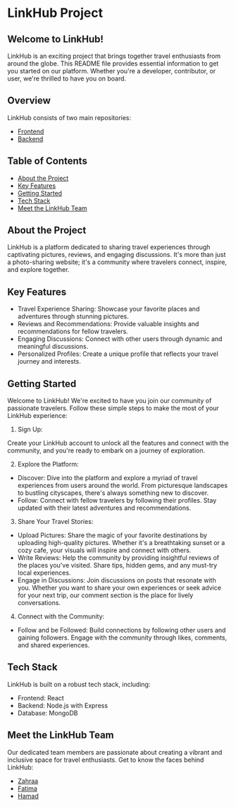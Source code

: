 # LinkHub Project 

## Welcome to LinkHub!

LinkHub is an exciting project that brings together travel enthusiasts from around the globe. This README file provides essential information to get you started on our platform. Whether you're a developer, contributor, or user, we're thrilled to have you on board.

## Overview

LinkHub consists of two main repositories:
- [Frontend](https://github.com/fsky99/LinkHub_Frontend/tree/main)
- [Backend](https://github.com/fsky99/LinkHub_Backend/tree/main)

## Table of Contents

+ [About the Project](#-About-the-Project)
+ [Key Features](#-Key-Features)
+ [Getting Started](#-Getting-Started)
+ [Tech Stack](#-Tech-Stack)
+ [Meet the LinkHub Team](#-Meet-the-LinkHub-Team)


## About the Project

LinkHub is a platform dedicated to sharing travel experiences through captivating pictures, reviews, and engaging discussions. It's more than just a photo-sharing website; it's a community where travelers connect, inspire, and explore together.


## Key Features

+ Travel Experience Sharing: Showcase your favorite places and adventures through stunning pictures.
+ Reviews and Recommendations: Provide valuable insights and recommendations for fellow travelers.
+ Engaging Discussions: Connect with other users through dynamic and meaningful discussions.
+ Personalized Profiles: Create a unique profile that reflects your travel journey and interests.


## Getting Started
Welcome to LinkHub! We're excited to have you join our community of passionate travelers. Follow these simple steps to make the most of your LinkHub experience:



1. Sign Up: 

Create your LinkHub account to unlock all the features and connect with the community, and you're ready to embark on a journey of exploration.

2. Explore the Platform: 

  + Discover: Dive into the platform and explore a myriad of travel experiences from users around the world. From picturesque landscapes to bustling cityscapes, there's always something new to discover.
  + Follow: Connect with fellow travelers by following their profiles. Stay updated with their latest adventures and recommendations.

3. Share Your Travel Stories:

+ Upload Pictures: Share the magic of your favorite destinations by uploading high-quality pictures. Whether it's a breathtaking sunset or a cozy cafe, your visuals will inspire and connect with others.
+ Write Reviews: Help the community by providing insightful reviews of the places you've visited. Share tips, hidden gems, and any must-try local experiences.
+ Engage in Discussions: Join discussions on posts that resonate with you. Whether you want to share your own experiences or seek advice for your next trip, our comment section is the place for lively conversations.

4. Connect with the Community:

+ Follow and be Followed: Build connections by following other users and gaining followers. Engage with the community through likes, comments, and shared experiences.

## Tech Stack

LinkHub is built on a robust tech stack, including:

+ Frontend: React
+ Backend: Node.js with Express
+ Database: MongoDB

## Meet the LinkHub Team

Our dedicated team members are passionate about creating a vibrant and inclusive space for travel enthusiasts. Get to know the faces behind LinkHub:

+ [Zahraa](https://github.com/ZahraaAlhawaj)
+ [Fatima](https://github.com/fsky99)
+ [Hamad](https://github.com/Hamad-Alfandi)